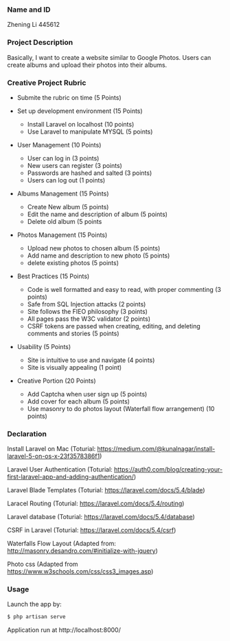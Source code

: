 ### Name and ID
Zhening Li 445612

### Project Description
Basically, I want to create a website similar to Google Photos. Users can create albums and upload their photos into their albums.


### Creative Project Rubric
- Submite the rubric on time (5 Points)  

- Set up development environment (15 Points)
    - Install Laravel on localhost (10 points)
    - Use Laravel to manipulate MYSQL (5 points) 

- User Management (10 Points)
    - User can log in (3 points)
    - New users can register (3 points)
    - Passwords are hashed and salted (3 points)
    - Users can log out (1 points)  

- Albums Management (15 Points)
    - Create New album (5 points)
    - Edit the name and description of album (5 points)
    - Delete old album (5 points

- Photos Management (15 Points)  
    - Upload new photos to chosen album (5 points)
    - Add name and description to new photo (5 points)
    - delete existing photos (5 points)  

- Best Practices (15 Points)
    - Code is well formatted and easy to read, with proper commenting (3 points)
    - Safe from SQL Injection attacks (2 points)
    - Site follows the FIEO philosophy (3 points)
    - All pages pass the W3C validator (2 points)
    - CSRF tokens are passed when creating, editing, and deleting comments and stories (5 points)  

- Usability (5 Points)
    - Site is intuitive to use and navigate (4 points)
    - Site is visually appealing (1 point)  

- Creative Portion (20 Points)
    - Add Captcha when user sign up (5 points)
    - Add cover for each album (5 points)
    - Use masonry to do  photos layout (Waterfall flow arrangement) (10 points)


### Declaration
Install Laravel on Mac (Toturial: https://medium.com/@kunalnagar/install-laravel-5-on-os-x-23f3578386f1) 

Laravel User Authentication (Toturial: https://auth0.com/blog/creating-your-first-laravel-app-and-adding-authentication/)

Laravel Blade Templates (Toturial: https://laravel.com/docs/5.4/blade)

Laracel Routing (Toturial: https://laravel.com/docs/5.4/routing)

Laravel database (Toturial: https://laravel.com/docs/5.4/database)

CSRF in Laravel (Toturial: https://laravel.com/docs/5.4/csrf)


Waterfalls Flow Layout (Adapted from: http://masonry.desandro.com/#initialize-with-jquery)

Photo css (Adapted from https://www.w3schools.com/css/css3_images.asp)

### Usage

Launch the app by: 
```sh
$ php artisan serve
```
Application run at http://localhost:8000/